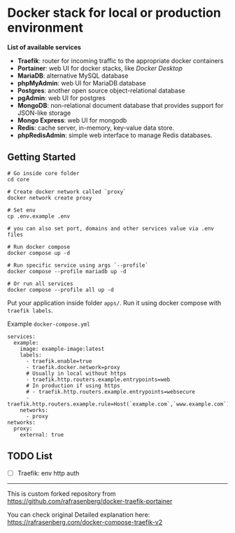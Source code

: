 # Docker stack for local or production environment

**List of available services**

- **Traefik**: router for incoming traffic to the appropriate docker containers
- **Portainer**: web UI for docker stacks, like _Docker Desktop_
- **MariaDB**: alternative MySQL database
- **phpMyAdmin**: web UI for MariaDB database
- **Postgres**: another open source object-relational database
- **pgAdmin**: web UI for postgres
- **MongoDB**: non-relational document database that provides support for JSON-like storage
- **Mongo Express**: web UI for mongodb
- **Redis**: cache server, in-memory, key-value data store.
- **phpRedisAdmin**: simple web interface to manage Redis databases.

## Getting Started

```
# Go inside core folder
cd core
```

```
# Create docker network called `proxy`
docker network create proxy
```

```
# Set env
cp .env.example .env

# you can also set port, domains and other services value via .env files
```

```
# Run docker compose
docker compose up -d

# Run specific service using args `--profile`
docker compose --profile mariadb up -d

# Or run all services
docker compose --profile all up -d
```

Put your application inside folder `apps/`.
Run it using docker compose with `traefik labels`.

Example `docker-compose.yml`

```
services:
  example:
    image: example-image:latest
    labels:
      - traefik.enable=true
      - traefik.docker.network=proxy
      # Usually in local without https
      - traefik.http.routers.example.entrypoints=web
      # In production if using https
      # - traefik.http.routers.example.entrypoints=websecure
      - traefik.http.routers.example.rule=Host(`example.com`,`www.example.com`)
    networks:
      - proxy
networks:
  proxy:
    external: true
```

## TODO List

- [ ] Traefik: env http auth

---

This is custom forked repository from https://github.com/rafrasenberg/docker-traefik-portainer

You can check original Detailed explanation here: https://rafrasenberg.com/docker-compose-traefik-v2

